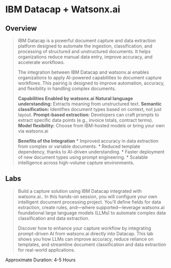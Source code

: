 # IBM Datacap + Watsonx.ai
## Overview
>  IBM Datacap is a powerful document capture and data extraction platform designed to automate the ingestion, classification, and processing of structured and unstructured documents. It helps organizations reduce manual data entry, improve accuracy, and accelerate workflows.
>
>  The integration between IBM Datacap and watsonx.ai enables organizations to apply AI-powered capabilities to document capture workflows. This pairing is designed to improve automation, accuracy, and flexibility in handling complex documents.
>
> **Capabilities Enabled by watsonx.ai**
> **Natural language understanding:** Extracts meaning from unstructured text.
     **Semantic classification:** Identifies document types based on context, not just layout.
     **Prompt-based extraction:** Developers can craft prompts to extract specific data points (e.g., invoice totals, contract terms).
     **Model flexibility:** Choose from IBM-hosted models or bring your own via watsonx.ai
>
> **Benefits of the Integration**
    * Improved accuracy in data extraction from complex or variable documents.
    * Reduced template dependency, thanks to AI-driven understanding.
    * Faster deployment of new document types using prompt engineering.
    * Scalable intelligence across high-volume capture environments.
## Labs
> Build a capture solution using IBM Datacap integrated with watsonx.ai.. In this hands-on session, you will configure your own intelligent document processing project. You’ll define fields for data extraction, create rules, and—where supported—leverage watsonx.ai foundational large language models (LLMs) to automate complex data classification and data extraction.
> 
> Discover how to enhance your capture workflow by integrating prompt-driven AI from watsonx.ai directly into Datacap. This lab shows you how LLMs can improve accuracy, reduce reliance on templates, and streamline document classification and data extraction for real-world applications.

Approximate Duration: 4-5 Hours

